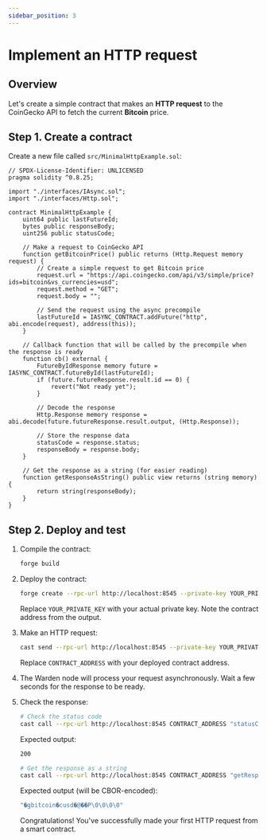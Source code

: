 ```yaml
---
sidebar_position: 3
---
```


# Implement an HTTP request

## Overview

Let's create a simple contract that makes an **HTTP request** to the CoinGecko API to fetch the current **Bitcoin** price.

## Step 1. Create a contract

Create a new file called `src/MinimalHttpExample.sol`:

```solidity
// SPDX-License-Identifier: UNLICENSED
pragma solidity ^0.8.25;

import "./interfaces/IAsync.sol";
import "./interfaces/Http.sol";

contract MinimalHttpExample {
    uint64 public lastFutureId;
    bytes public responseBody;
    uint256 public statusCode;
    
    // Make a request to CoinGecko API
    function getBitcoinPrice() public returns (Http.Request memory request) {
        // Create a simple request to get Bitcoin price
        request.url = "https://api.coingecko.com/api/v3/simple/price?ids=bitcoin&vs_currencies=usd";
        request.method = "GET";
        request.body = "";
        
        // Send the request using the async precompile
        lastFutureId = IASYNC_CONTRACT.addFuture("http", abi.encode(request), address(this));
    }
    
    // Callback function that will be called by the precompile when the response is ready
    function cb() external {
        FutureByIdResponse memory future = IASYNC_CONTRACT.futureById(lastFutureId);
        if (future.futureResponse.result.id == 0) {
            revert("Not ready yet");
        }
        
        // Decode the response
        Http.Response memory response = abi.decode(future.futureResponse.result.output, (Http.Response));
        
        // Store the response data
        statusCode = response.status;
        responseBody = response.body;
    }
    
    // Get the response as a string (for easier reading)
    function getResponseAsString() public view returns (string memory) {
        return string(responseBody);
    }
}
```

## Step 2. Deploy and test

1. Compile the contract:

   ```bash
   forge build
   ```

2. Deploy the contract:
   
   ```bash
   forge create --rpc-url http://localhost:8545 --private-key YOUR_PRIVATE_KEY src/MinimalHttpExample.sol:MinimalHttpExample --broadcast
   ```

   Replace `YOUR_PRIVATE_KEY` with your actual private key. Note the contract address from the output.

3. Make an HTTP request:

   ```bash
   cast send --rpc-url http://localhost:8545 --private-key YOUR_PRIVATE_KEY CONTRACT_ADDRESS "getBitcoinPrice()"
   ```
   
   Replace `CONTRACT_ADDRESS` with your deployed contract address.

4. The Warden node will process your request asynchronously. Wait a few seconds for the response to be ready.

5. Check the response:

   ```bash
   # Check the status code
   cast call --rpc-url http://localhost:8545 CONTRACT_ADDRESS "statusCode()(uint256)"
   ```

   Expected output:
   
   ```bash
   200
   ```
   
   ```bash
   # Get the response as a string
   cast call --rpc-url http://localhost:8545 CONTRACT_ADDRESS "getResponseAsString()(string)"
   ```
   
   Expected output (will be CBOR-encoded):
   
   ```bash
   "�gbitcoin�cusd�@��P\0\0\0\0"
   ```
   
   Congratulations! You've successfully made your first HTTP request from a smart contract.
